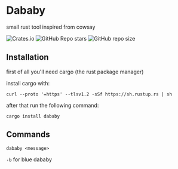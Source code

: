 # Dababy

small rust tool inspired from cowsay

<img alt="Crates.io" src="https://img.shields.io/crates/d/dababy">
<img alt="GitHub Repo stars" src="https://img.shields.io/github/stars/cytoo/dababy?style=plastic">
<img alt="GitHub repo size" src="https://img.shields.io/github/repo-size/cytoo/dababy">

## Installation

first of all you'll need cargo (the rust package manager)

install cargo with:

`curl --proto '=https' --tlsv1.2 -sSf https://sh.rustup.rs | sh`

after that run the following command:

`cargo install dababy`

## Commands
`dababy <message>`

`-b` for blue dababy
